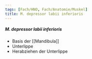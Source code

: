 ```yaml
---
tags: [Fach/HNO, Fach/Anatomie/Muskel]
title: M. depressor labii inferioris
---
```

##### M. depressor labii inferioris
*   Basis der [[Mandibula]]
*   Unterlippe
*   Herabziehen der Unterlippe